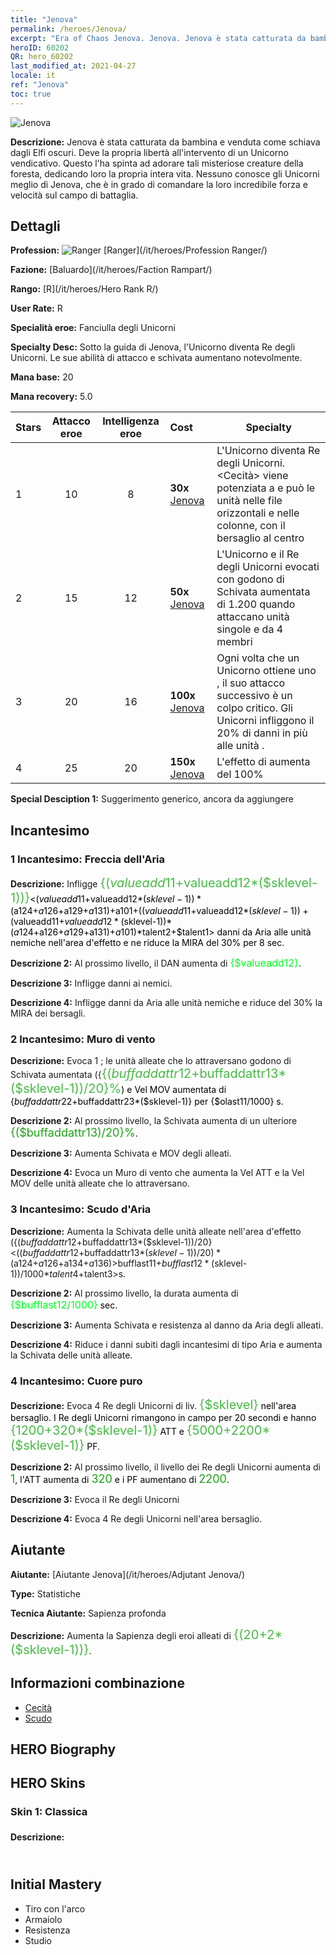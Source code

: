 ```yaml
---
title: "Jenova"
permalink: /heroes/Jenova/
excerpt: "Era of Chaos Jenova. Jenova. Jenova è stata catturata da bambina e venduta come schiava dagli Elfi oscuri. Deve la propria libertà all'intervento di un Unicorno vendicativo. Questo l'ha spinta ad adorare tali misteriose creature della foresta, dedicando loro la propria intera vita. Nessuno conosce gli Unicorni meglio di Jenova, che è in grado di comandare la loro incredibile forza e velocità sul campo di battaglia."
heroID: 60202
QR: hero_60202
last_modified_at: 2021-04-27
locale: it
ref: "Jenova"
toc: true
---
```

  ![Jenova](/images/h/h_Ylthin.jpg)

 **Descrizione:** Jenova è stata catturata da bambina e venduta come schiava dagli Elfi oscuri. Deve la propria libertà all'intervento di un Unicorno vendicativo. Questo l'ha spinta ad adorare tali misteriose creature della foresta, dedicando loro la propria intera vita. Nessuno conosce gli Unicorni meglio di Jenova, che è in grado di comandare la loro incredibile forza e velocità sul campo di battaglia.
## Dettagli
 **Profession:** ![Ranger](/images/h/h_prof_3.png)  [Ranger](/it/heroes/Profession Ranger/)

 **Fazione:** [Baluardo](/it/heroes/Faction Rampart/)

 **Rango:** [R](/it/heroes/Hero Rank R/)

 **User Rate:** R

 **Specialità eroe:** Fanciulla degli Unicorni

 **Specialty Desc:** Sotto la guida di Jenova, l'Unicorno diventa Re degli Unicorni. Le sue abilità di attacco e schivata aumentano notevolmente.

 **Mana base:** 20

 **Mana recovery:** 5.0


  | Stars | Attacco eroe | Intelligenza eroe | Cost |     Specialty     |
  |---------|:---------------:|:---------------:|:--|--------------------|
  |    1    | 10 | 8 | **30x** [Jenova](/ItemsIT/her_365/) | L'Unicorno diventa Re degli Unicorni. <Cecità> viene potenziata a <Croce accecante> e può <accecare> le unità nelle file orizzontali e nelle colonne, con il bersaglio al centro |
  |    2    | 15 | 12 | **50x** [Jenova](/ItemsIT/her_365/) | L'Unicorno e il Re degli Unicorni evocati con <Cuore puro> godono di Schivata aumentata di 1.200 quando attaccano unità singole e da 4 membri |
  |    3    | 20 | 16 | **100x** [Jenova](/ItemsIT/her_365/) | Ogni volta che un Unicorno ottiene uno <scudo>, il suo attacco successivo è un colpo critico. Gli Unicorni infliggono il 20% di danni in più alle unità <accecate>. |
  |    4    | 25 | 20 | **150x** [Jenova](/ItemsIT/her_365/) | L'effetto di <Luce angelica> aumenta del 100% |

 **Special Desciption 1:** Suggerimento generico, ancora da aggiungere

## Incantesimo
### 1 Incantesimo: Freccia dell'Aria
 **Descrizione:** Infligge <span style="color: #48b946;font-size:20px">{($valueadd11+$valueadd12*($sklevel-1))}</span><span style="color: black"><($valueadd11+$valueadd12*($sklevel-1))*($a124+$a126+$a129+$a131)+$a101+(($valueadd11+$valueadd12*($sklevel-1))+($valueadd11+$valueadd12*($sklevel-1))*($a124+$a126+$a129+$a131)+$a101)*$talent2+$talent1> danni da Aria alle unità nemiche nell'area d'effetto e ne riduce la MIRA del 30% per 8 sec.

 **Descrizione 2:** Al prossimo livello, il DAN aumenta di <span style="color: #00ff22;font-size:16px">{$valueadd12}</span><span style="color: black">.

 **Descrizione 3:** Infligge danni ai nemici.

 **Descrizione 4:** Infligge danni da Aria alle unità nemiche e riduce del 30% la MIRA dei bersagli.

### 2 Incantesimo: Muro di vento
 **Descrizione:** Evoca 1 <Muro di vento>; le unità alleate che lo attraversano godono di Schivata aumentata ({<span style="color: #48b946;font-size:20px">{($buffaddattr12+$buffaddattr13*($sklevel-1))/20}%</span><span style="color: black">) e Vel MOV aumentata di {$buffaddattr22+$buffaddattr23*($sklevel-1)} per {$olast11/1000} s.

 **Descrizione 2:** Al prossimo livello, la Schivata aumenta di un ulteriore <span style="color: #1ca216;font-size:18px">{($buffaddattr13)/20}%</span><span style="color: black">.

 **Descrizione 3:** Aumenta Schivata e MOV degli alleati.

 **Descrizione 4:** Evoca un Muro di vento che aumenta la Vel ATT e la Vel MOV delle unità alleate che lo attraversano.

### 3 Incantesimo: Scudo d'Aria
 **Descrizione:** Aumenta la Schivata delle unità alleate nell'area d'effetto ({($buffaddattr12+$buffaddattr13*($sklevel-1))/20}<(($buffaddattr12+$buffaddattr13*($sklevel-1))/20)*($a124+$a126+$a134+$a136)>%) e le rende immuni ai danni degli incantesimi di tipo Aria per <span style="color: #48b946;font-size:20px">{($bufflast11+$bufflast12*($sklevel-1))/1000}</span><span style="color: black"><($bufflast11+$bufflast12*($sklevel-1))/1000*$talent4+$talent3>s.

 **Descrizione 2:** Al prossimo livello, la durata aumenta di <span style="color: #00ff22;font-size:16px">{$bufflast12/1000}</span><span style="color: black"> sec.

 **Descrizione 3:** Aumenta Schivata e resistenza al danno da Aria degli alleati.

 **Descrizione 4:** Riduce i danni subiti dagli incantesimi di tipo Aria e aumenta la Schivata delle unità alleate.

### 4 Incantesimo: Cuore puro
 **Descrizione:** Evoca 4 Re degli Unicorni di liv. <span style="color: #48b946;font-size:20px">{$sklevel}</span><span style="color: black"> nell'area bersaglio. I Re degli Unicorni rimangono in campo per 20 secondi e hanno <span style="color: #48b946;font-size:20px">{1200+320*($sklevel-1)}</span><span style="color: black"> ATT e <span style="color: #48b946;font-size:20px">{5000+2200*($sklevel-1)}</span><span style="color: black"> PF.

 **Descrizione 2:** Al prossimo livello, il livello dei Re degli Unicorni aumenta di <span style="color: #1ca216;font-size:18px">1</span><span style="color: black">, l'ATT aumenta di <span style="color: #1ca216;font-size:18px">320</span><span style="color: black"> e i PF aumentano di <span style="color: #1ca216;font-size:18px">2200</span><span style="color: black">.

 **Descrizione 3:** Evoca il Re degli Unicorni

 **Descrizione 4:** Evoca 4 Re degli Unicorni nell'area bersaglio.


## Aiutante

 **Aiutante:**  [Aiutante Jenova](/it/heroes/Adjutant Jenova/) 

 **Type:**  Statistiche 

 **Tecnica Aiutante:**  Sapienza profonda 

 **Descrizione:** Aumenta la Sapienza degli eroi alleati di <span style="color: #48b946;font-size:20px">{(20+2*($sklevel-1))}</span><span style="color: black">.

## Informazioni combinazione

* [Cecità](/it/combination/Cecità/) 
* [Scudo](/it/combination/Scudo/) 

## HERO Biography

## HERO Skins
### Skin 1: **Classica**

 **Descrizione:** <span style="color: #ffffff;font-size:20px">Nessuno capisce gli Unicorni meglio di me. D'altronde, essi sono la mia unica famiglia.</span>



## Initial Mastery
   - Tiro con l'arco
   - Armaiolo
   - Resistenza
   - Studio

